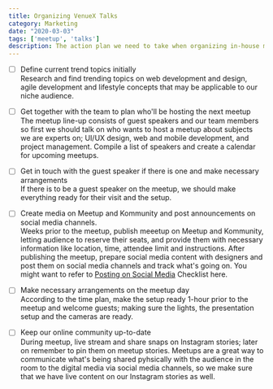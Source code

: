 ```yaml
---
title: Organizing VenueX Talks
category: Marketing
date: "2020-03-03"
tags: ['meetup', 'talks']
description: The action plan we need to take when organizing in-house meetups.  
---
```

- [ ] Define current trend topics initially  
Research and find trending topics on web development and design, agile development and lifestyle concepts that may be applicable to our niche audience.

- [ ] Get together with the team to plan who'll be hosting the next meetup    
The meetup line-up consists of guest speakers and our team members so first we should talk on who wants to host a meetup about subjects we are experts on; UI/UX design, web and mobile development, and project management. Compile a list of speakers and create a calendar for upcoming meetups.

- [ ] Get in touch with the guest speaker if there is one and make necessary arrangements  
If there is to be a guest speaker on the meetup, we should make everything ready for their visit and the setup.

- [ ] Create media on Meetup and Kommunity and post announcements on social media channels.    
Weeks prior to the meetup, publish meeetup on Meetup and Kommunity, letting audience to reserve their seats, and provide them with necessary information like location, time, attendee limit and instructions. After publishing the meetup, prepare social media content with designers and post them on social media channels and track what's going on. You might want to refer to [Posting on Social Media](/checklist/posting-on-social-media) Checklist here.

- [ ] Make necessary arrangements on the meetup day  
According to the time plan, make the setup ready 1-hour prior to the meetup and welcome guests; making sure the lights, the presentation setup and the cameras are ready.

- [ ] Keep our online community up-to-date  
During meetup, live stream and share snaps on Instagram stories; later on remember to pin them on meetup stories. Meetups are a great way to communicate what's being shared pyhsically with the audience in the room to the digital media via social media channels, so we make sure that we have live content on our Instagram stories as well.
